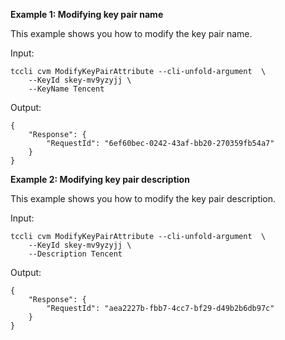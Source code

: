 **Example 1: Modifying key pair name**

This example shows you how to modify the key pair name.

Input: 

```
tccli cvm ModifyKeyPairAttribute --cli-unfold-argument  \
    --KeyId skey-mv9yzyjj \
    --KeyName Tencent
```

Output: 
```
{
    "Response": {
        "RequestId": "6ef60bec-0242-43af-bb20-270359fb54a7"
    }
}
```

**Example 2: Modifying key pair description**

This example shows you how to modify the key pair description.

Input: 

```
tccli cvm ModifyKeyPairAttribute --cli-unfold-argument  \
    --KeyId skey-mv9yzyjj \
    --Description Tencent
```

Output: 
```
{
    "Response": {
        "RequestId": "aea2227b-fbb7-4cc7-bf29-d49b2b6db97c"
    }
}
```

